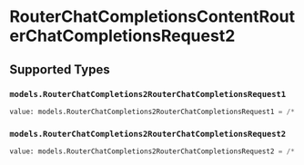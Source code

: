 # RouterChatCompletionsContentRouterChatCompletionsRequest2


## Supported Types

### `models.RouterChatCompletions2RouterChatCompletionsRequest1`

```python
value: models.RouterChatCompletions2RouterChatCompletionsRequest1 = /* values here */
```

### `models.RouterChatCompletions2RouterChatCompletionsRequest2`

```python
value: models.RouterChatCompletions2RouterChatCompletionsRequest2 = /* values here */
```

